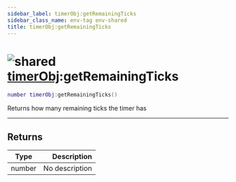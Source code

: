 ```yaml
---
sidebar_label: timerObj:getRemainingTicks
sidebar_class_name: env-tag env-shared
title: timerObj:getRemainingTicks
---
```


# <img src='/img/wiki/shared.png' alt='shared' classname='env-tag' /> [timerObj](../timerobj/README.md):getRemainingTicks

```lua
number timerObj:getRemainingTicks()
```

Returns how many remaining ticks the timer has<br/>

-----------------
## Returns

| Type   | Description |
| ------ | ----------: |
| number | No description |
